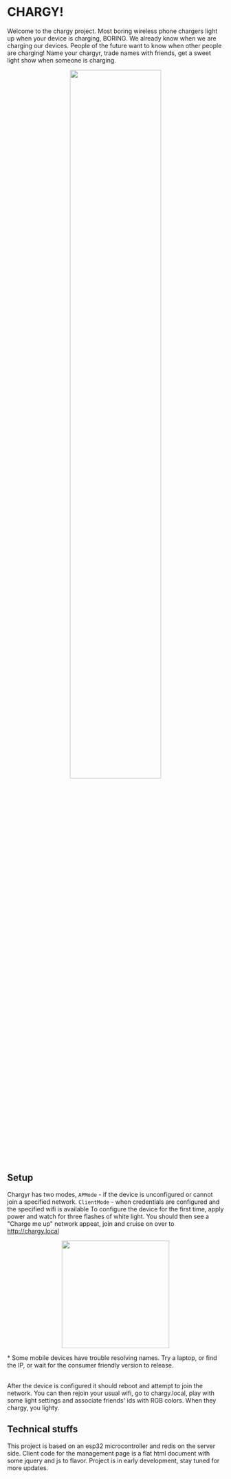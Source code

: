 

# CHARGY! 

Welcome to the chargy project. Most boring wireless phone chargers light up when your device is charging, BORING. We already know when we are charging our devices. People of the future want to know when other people are charging! Name your chargyr, trade names with friends, get a sweet light show when someone is charging. 

<p align="center">
<img src="https://user-images.githubusercontent.com/3605312/104239526-7ccd3d00-540f-11eb-8e29-a50b94db1b3f.png" width=65%>
</p>




## Setup 

Chargyr has two modes, `APMode` - if the device is unconfigured or cannot join a specified network. `ClientMode` - when credentials are configured and the specified wifi is available
To configure the device for the first time, apply power and watch for three flashes of white light. You should then see a "Charge me up" network appeat, join and cruise on over to http://chargy.local

<p align="center">
<img src="https://user-images.githubusercontent.com/3605312/104242917-accb0f00-5414-11eb-9a24-f521e1b983ee.png" width=250>
</p>
* Some mobile devices have trouble resolving names. Try a laptop, or find the IP, or wait for the consumer friendly version to release. <br> <br>

After the device is configured it should reboot and attempt to join the network. You can then rejoin your usual wifi, go to chargy.local, play with some light settings and associate friends' ids with RGB colors. When they chargy, you lighty.


## Technical stuffs
This project is based on an esp32 microcontroller and redis on the server side. Client code for the management page is a flat html document with some jquery and js to flavor. Project is in early development, stay tuned for more updates. 
